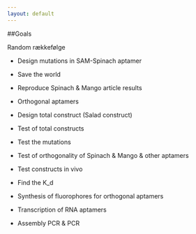```yaml
---
layout: default
---
```


##Goals

Random rækkefølge

* Design mutations in SAM-Spinach aptamer

* Save the world

* Reproduce Spinach & Mango article results

* Orthogonal aptamers

* Design total construct (Salad construct)

* Test of total constructs

* Test the mutations

* Test of orthogonality of Spinach & Mango & other aptamers

* Test constructs in vivo

* Find the K_d 

* Synthesis of fluorophores for orthogonal aptamers

* Transcription of RNA aptamers

* Assembly PCR & PCR





